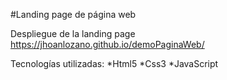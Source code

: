 #Landing page de página web

Despliegue de la landing page https://jhoanlozano.github.io/demoPaginaWeb/

Tecnologías utilizadas:
*Html5
*Css3
*JavaScript
